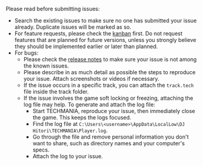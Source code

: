 Please read before submitting issues:
* Search the existing issues to make sure no one has submitted your issue already. Duplicate issues will be marked as so.
* For feature requests, please check the [kanban](https://github.com/techmania-team/techmania/projects/1) first. Do not request features that are planned for future versions, unless you strongly believe they should be implemented earlier or later than planned.
* For bugs:
  * Please check the [release notes](https://github.com/techmania-team/techmania/releases) to make sure your issue is not among the known issues.
  * Please describe in as much detail as possible the steps to reproduce your issue. Attach screenshots or videos if necessary.
  * If the issue occurs in a specific track, you can attach the `track.tech` file inside the track folder.
  * If the issue involves the game soft locking or freezing, attaching the log file may help. To generate and attach the log file:
    * Start TECHMANIA, reproduce your issue, then immediately close the game. This keeps the logs focused.
    * Find the log file at `C:\Users\<username>\AppData\LocalLow\DJ Hitori\TECHMANIA\Player.log`.
    * Go through the file and remove personal information you don't want to share, such as directory names and your computer's specs.
    * Attach the log to your issue.
